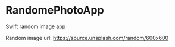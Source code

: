 # RandomePhotoApp
Swift random image app

Random image url: https://source.unsplash.com/random/600x600
